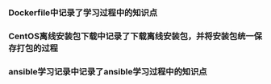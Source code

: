 ### Dockerfile中记录了学习过程中的知识点

### CentOS离线安装包下载中记录了下载离线安装包，并将安装包统一保存打包的过程

### ansible学习记录中记录了ansible学习过程中的知识点

